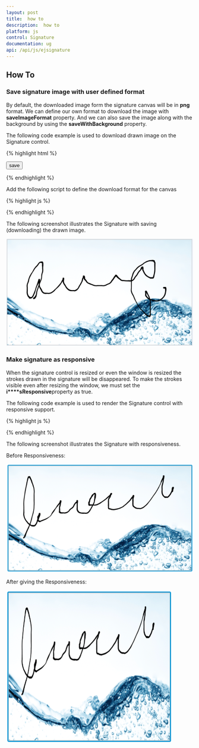 ```yaml
---
layout: post
title:  how to
description:  how to
platform: js
control: Signature
documentation: ug
api: /api/js/ejsignature
---
```


##  How To

### Save signature image with user defined format

By default, the downloaded image form the signature canvas will be in **png** format. We can define our own format to download the image with **saveImageFormat** property. And we can also save the image along with the background by using the **saveWithBackground** property.

The following code example is used to download drawn image on the Signature control.

{% highlight html %}

<div id="signature"></div>

<a id="download"><input id="save" type="button" value="save" /></a>

{% endhighlight %}

Add the following script to define the download format for the canvas

{% highlight js %}

<script type="text/javascript">
        $(function () {
            $("signature").ejSignature({
                height: "500px",
                saveWithBackground: true,
                strokeWidth: 3,
                backgroundImage: "../content/images/progressbar/water.png",

            });
            var client = document.getElementById('download');
            if (client.addEventListener)
                client.addEventListener('click', downloadClient, false);
            else
                client.attachEvent('onclick', downloadClient, false);

            function downloadClient(e) {
                var sign = $("signature").ejSignature("instance");
                sign.option("saveImageFormat", "jpg")                   // set the save image format dynamically
                this.download = "Signature." + sign.model.saveImageFormat + "";
                var div = $("signature");
                var canvas = div["children"]()[0];
                this.href = canvas.toDataURL("image/" + sign.model.saveImageFormat + "", 1.0);
            }
        });

    </script>

{% endhighlight %}

The following screenshot illustrates the Signature with saving (downloading) the drawn image.

![](How_To_images\savesignatureimagewithuserdefinedformat_img1.png)


###  Make signature as responsive

When the signature control is resized or even the window is resized the strokes drawn in the signature will be disappeared. To make the strokes visible even after resizing the window, we must set the **i****sResponsive**property as true.

The following code example is used to render the Signature control with responsive support.

{% highlight js %}

   <script type="text/javascript">
        $("signature").ejSignature({
            isResponsive: true
        });
    </script>   

{% endhighlight %}

The following screenshot illustrates the Signature with responsiveness.

Before Responsiveness:

![](How_To_images\makesignatureasresponsive_img1.png)


After giving the Responsiveness:

![](How_To_images\makesignatureasresponsive_img2.png)




